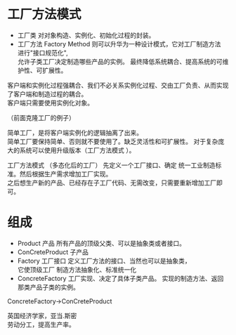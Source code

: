 # 工厂方法模式

* 工厂类
    对对象构造、实例化、初始化过程的封装。
* 工厂方法 Factory Method 则可以升华为一种设计模式，它对工厂制造方法 进行"接口规范化",  
允许子类工厂决定制造哪些产品的实例。 最终降低系统耦合、提高系统的可维护性、可扩展性。


客户端和实例化过程强耦合、我们不必关系实例化过程、交由工厂负责、从而实现了客户端和制造过程的耦合。  
客户端只需要使用实例化对象。

（前面克隆工厂的例子）

简单工厂，是将客户端实例化的逻辑抽离了出来。  
简单工厂要保持简单、否则就不要使用了。缺乏灵活性和可扩展性。
对于复杂庞大的系统可以使用升级版本（工厂方法模式 ）。

工厂方法模式 （多态化后的工厂）
    先定义一个工厂接口、确定 统一工业制造标准。然后根据生产需求增加工厂实现。  
    之后想生产新的产品、已经存在子工厂代码、无需改变，只需要重新增加工厂即可。
    
# 组成
* Product 产品 所有产品的顶级父类、可以是抽象类或者接口。
* ConCreteProduct 子产品
* Factory 工厂接口 定义工厂方法的接口、当然也可以是抽象类，  
它使顶级工厂 制造方法抽象化、标准统一化
* ConcreteFactory 工厂实现、决定了具体子类产品。 实现的制造方法、返回那类产品子类的实例。

ConcreteFactory->ConCreteProduct

英国经济学家，亚当.斯密  
  劳动分工，提高生产率。